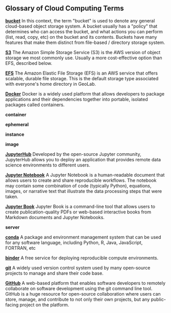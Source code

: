 ## Glossary of Cloud Computing Terms

**[bucket](https://cloudian.com/blog/object-storage-care/)**
In this context, the term "bucket" is used to denote any general cloud-based object storage system. A bucket usually has a "policy" that determines who can access the bucket, and what actions you can perform (list, read, copy, etc) on the bucket and its contents. Buckets have many features that make them distinct from file-based / directory storage system.

**[S3](https://aws.amazon.com/s3/)**
The Amazon Simple Storage Service (S3) is the AWS version of object storage we most commonly use. Usually a more cost-effective option than EFS, described below.

**[EFS](https://docs.aws.amazon.com/efs/latest/ug/whatisefs.html)**
The Amazon Elastic File Storage (EFS) is an AWS service that offers scalable, durable file storage. This is the default storage type associated with everyone's home directory in GeoLab.

**[Docker](https://www.docker.com)**
Docker is a widely used platform that allows developers to package applications and their dependencies together into portable, isolated packages called containers.

**container**

**ephemeral**

**instance**

**image**

**[JupyterHub](https://jupyterhub.readthedocs.io)**
Developed by the open-source Jupyter community, JupyterHub allows you to deploy an application that provides remote data science environments to different users.

**[Jupyter Notebook](https://jupyter-notebook-beginner-guide.readthedocs.io/en/latest/what_is_jupyter.html)**
A Jupyter Notebook is a human-readable document that allows users to create and share reproducible workflows. The notebook may contain some combination of code (typically Python), equations, images, or narrative text that illustrate the data processing steps that were taken.

**[Jupyter Book](https://jupyterbook.org/intro.html)**
Jupyter Book is a command-line tool that allows users to create publication-quality PDFs or web-based interactive books from Markdown documents and Jupyter Notebooks.

**server**

**[conda](https://docs.conda.io)**
A package and environment management system that can be used for any software language, including Python, R, Java, JavaScript, FORTRAN, etc

**[binder](https://mybinder.org)**
A free service for deploying reproducible compute environments.

**[git](https://git-scm.com)**
A widely used version control system used by many open-source projects to manage and share their code base.

**[GitHub](https://github.com)**
A web-based platform that enables software developers to remotely collaborate on software development using the git command line tool. GitHub is a huge resource for open-source collaboration where users can store, manage, and contribute to not only their own projects, but any public-facing project on the platform.

